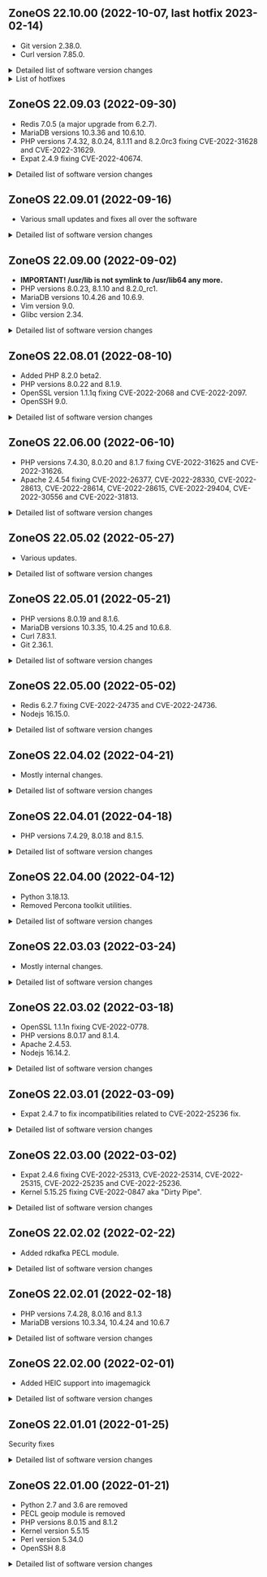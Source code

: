 ## ZoneOS 22.10.00 (2022-10-07, last hotfix 2023-02-14)

  * Git version 2.38.0.
  * Curl version 7.85.0.

<details>
  <summary>Detailed list of software version changes</summary>

  ### Changes

  * dev-vcs/git 2.37.3 -> 2.38.0
  * net-misc/curl 7.84.0 -> 7.85.0-r2
  * sys-kernel/zoneos-kernel 5.15.71 -> 5.15.72
  * www-apache/mod_security 2.9.5 -> 2.9.6
</details>

<details>
  <summary>List of hotfixes</summary>

  #### 2022-02-14

  * PHP versions 8.0.28, 8.1.16 and 8.2.3 fixing CVE-2023-0567, CVE-2023-0568, and CVE-2023-0662.
  * Fixes are backported to all older PHP versions as well.

  #### 2023-02-03

  * PHP versions 8.1.15 and 8.2.2.

  #### 2023-01-17

  * Git version 2.38.3.

  #### 2023-01-05

  * PHP versions 8.0.27, 8.1.14 and 8.2.1

  #### 2022-12-07

  * PHP version 8.2.0.

  #### 2022-11-28

  * PHP versions 8.0.26, 8.1.13 and 8.2.0-rc7.

  #### 2022-11-17

  * OpenSSL 1.1.1s

  #### 2022-10-31

  * PHP versions 8.0.25, 8.1.12 and 8.2.0-rc5.
</details>

## ZoneOS 22.09.03 (2022-09-30)

  * Redis 7.0.5 (a major upgrade from 6.2.7).
  * MariaDB versions 10.3.36 and 10.6.10.
  * PHP versions 7.4.32, 8.0.24, 8.1.11 and 8.2.0rc3 fixing CVE-2022-31628 and CVE-2022-31629.
  * Expat 2.4.9 fixing CVE-2022-40674.

<details>
  <summary>Detailed list of software version changes</summary>

  ### Changes

  * app-arch/xz-utils 5.2.5-r2 -> 5.2.6
  * app-crypt/pinentry 1.2.0 -> 1.2.1
  * app-editors/nano 6.3 -> 6.4
  * dev-db/mariadb 10.3.35 -> 10.3.36-r1
  * dev-db/mariadb 10.4.26 -> 10.4.26-r1
  * dev-db/mariadb 10.6.9 -> 10.6.10-r1
  * dev-db/mariadb-connector-c 3.1.13 -> 3.2.7
  * dev-db/redis 6.2.7-r1 -> 7.0.5
  * dev-lang/php 7.4.30 -> 7.4.32
  * dev-lang/php 8.0.23 -> 8.0.24
  * dev-lang/php 8.1.10 -> 8.1.11
  * dev-lang/php 8.2.0_rc1 -> 8.2.0_rc3
  * dev-libs/expat 2.4.8 -> 2.4.9
  * dev-libs/libaio 0.3.112 -> 0.3.113
  * dev-libs/nss 3.68.4 -> 3.79.1
  * dev-php/blackfire 1.81.0 -> 1.82.1
  * dev-php/ioncube 12.0.1 -> 12.0.2
  * dev-php/newrelic 10.0.0.312 -> 10.1.0.313
  * dev-python/distlib 0.3.5 -> 0.3.6
  * dev-python/setuptools 63.4.3 -> 65.3.0
  * dev-python/urllib3 1.26.11 -> 1.26.12
  * media-gfx/imagemagick 7.1.0.48 -> 7.1.0.49
  * media-libs/mesa 22.1.3 -> 22.1.7
  * net-dns/bind 9.16.31 -> 9.16.33
  * net-libs/nodejs 16.16.0 -> 16.17.1
  * net-misc/memcached 1.6.16 -> 1.6.17
  * sys-kernel/zoneos-kernel 5.15.68 -> 5.15.71
</details>

## ZoneOS 22.09.01 (2022-09-16)

  * Various small updates and fixes all over the software

<details>
  <summary>Detailed list of software version changes</summary>

  ### Changes

  * app-crypt/gnupg 2.2.35-r1 -> 2.2.39
  * app-text/poppler 22.07.0 -> 22.09.0
  * dev-lang/python 3.8.13_p6 -> 3.8.13_p8
  * dev-libs/inih 55 -> 56-r1
  * dev-libs/libtasn1 4.18.0 -> 4.19.0
  * dev-libs/nspr 4.34 -> 4.34.1
  * dev-php/pecl-mongodb 1.14.0 -> 1.14.1
  * dev-python/setuptools 63.2.0 -> 63.4.3
  * dev-python/virtualenv 20.15.1 -> 20.16.3
  * media-gfx/imagemagick 7.1.0.44 -> 7.1.0.48
  * media-libs/harfbuzz 4.4.1 -> 5.1.0
  * media-libs/libaom 3.3.0 -> 3.4.0
  * media-libs/x264 0.0.20190903-r1 -> 0.0.20220222
  * net-misc/memcached 1.6.10 -> 1.6.16
  * sys-kernel/zoneos-kernel 5.15.64 -> 5.15.68
  * sys-libs/libcap 2.64 -> 2.65
</details>

## ZoneOS 22.09.00 (2022-09-02)

  * **IMPORTANT! /usr/lib is not symlink to /usr/lib64 any more.**
  * PHP versions 8.0.23, 8.1.10 and 8.2.0_rc1.
  * MariaDB versions 10.4.26 and 10.6.9.
  * Vim version 9.0.
  * Glibc version 2.34.

<details>
  <summary>Detailed list of software version changes</summary>

  ### Changes

  * app-arch/unzip 6.0_p26 -> 6.0_p27
  * app-editors/vim 8.2.4328-r1 -> 9.0.0099
  * app-text/htmltidy 0.99.0 -> 5.8.0-r1
  * app-text/poppler 22.06.0 -> 22.07.0
  * dev-db/mariadb 10.4.25 -> 10.4.26
  * dev-db/mariadb 10.6.8 -> 10.6.9
  * dev-db/postgresql 13.5-r1 -> 13.8
  * dev-lang/luajit 2.0.5-r3 -> 2.1.0_beta3_p20220127-r2
  * dev-lang/perl 5.34.0-r6 -> 5.34.1-r3
  * dev-lang/php 8.0.22 -> 8.0.23
  * dev-lang/php 8.1.9 -> 8.1.10
  * dev-lang/php 8.2.0_beta2 -> 8.2.0_rc1
  * dev-lang/python 3.8.13 -> 3.8.13_p6
  * dev-libs/cyrus-sasl 2.1.27-r6 -> 2.1.28-r4
  * dev-libs/libgit2 1.4.4 -> 1.5.0
  * dev-libs/protobuf-c 1.4.0-r1 -> 1.4.1
  * dev-php/blackfire 1.78.0 -> 1.81.0
  * dev-php/ioncube 11.0.1 -> 12.0.1
  * dev-php/newrelic 9.21.0.311 -> 10.0.0.312
  * dev-python/pip 22.0.3 -> 22.2.2
  * dev-python/pymongo 4.1.1 -> 4.2.0
  * dev-python/setuptools 60.9.2 -> 63.2.0
  * dev-python/virtualenv 20.13.3 -> 20.15.1
  * dev-vcs/git 2.37.1 -> 2.37.3
  * dev-vcs/subversion 1.14.1 -> 1.14.2-r1
  * media-libs/freetype 2.12.0-r1 -> 2.12.1
  * media-libs/libjpeg-turbo 2.1.1-r2 -> 2.1.3
  * media-libs/libvpx 1.11.0 -> 1.12.0
  * media-libs/libwebp 1.2.2 -> 1.2.4
  * media-video/ffmpeg 4.4.1-r5 -> 4.4.2
  * net-dns/libidn2 2.3.2 -> 2.3.3
  * net-libs/gnutls 3.7.6 -> 3.7.7
  * sys-apps/util-linux 2.37.2-r1 -> 2.37.4
  * sys-kernel/zoneos-kernel 5.15.60 -> 5.15.64
  * sys-libs/glibc 2.33-r13 -> 2.34-r13
</details>

## ZoneOS 22.08.01 (2022-08-10)

  * Added PHP 8.2.0 beta2.
  * PHP versions 8.0.22 and 8.1.9.
  * OpenSSL version 1.1.1q fixing CVE-2022-2068 and CVE-2022-2097.
  * OpenSSH 9.0.

<details>
  <summary>Detailed list of software version changes</summary>

  ### Added

  * dev-lang/php 8.2.0_beta2

  ### Changes

  * app-admin/rsyslog 8.2102.0 -> 8.2206.0
  * app-crypt/gnupg 2.2.34-r1 -> 2.2.35-r1
  * app-crypt/gpgme 1.16.0 -> 1.17.1-r1
  * app-crypt/mit-krb5 1.19.2-r3 -> 1.19.2-r4
  * app-editors/nano 6.2 -> 6.3
  * app-misc/tmux 3.2a -> 3.3a
  * app-text/poppler 22.03.0 -> 22.06.0
  * dev-db/mysql 8.0.28 -> 8.0.30
  * dev-db/sqlite 3.38.5 -> 3.39.2
  * dev-lang/php 8.0.20 -> 8.0.22
  * dev-lang/php 8.1.7 -> 8.1.9
  * dev-libs/fribidi 1.0.11 -> 1.0.12
  * dev-libs/json-c 0.15 -> 0.16-r1
  * dev-libs/libgit2 1.4.2 -> 1.4.4
  * dev-libs/libgpg-error 1.42 -> 1.45
  * dev-libs/libksba 1.5.1 -> 1.6.0
  * dev-libs/libzip 1.8.0-r1 -> 1.9.2
  * dev-libs/nspr 4.33 -> 4.34
  * dev-libs/nss 3.68.3 -> 3.68.4
  * dev-libs/oniguruma 6.9.7.1 -> 6.9.8
  * dev-libs/openssl 1.1.1n -> 1.1.1q
  * dev-php/pecl-mongodb 1.13.0 -> 1.14.0
  * dev-vcs/git 2.36.1 -> 2.37.1
  * media-gfx/imagemagick 7.1.0.37 -> 7.1.0.44
  * media-libs/dav1d 0.9.2 -> 1.0.0
  * media-libs/fontconfig 2.13.1-r2 -> 2.14.0-r1
  * media-libs/gd 2.3.2-r1 -> 2.3.3-r1
  * media-libs/harfbuzz 3.4.0-r1 -> 4.4.1
  * media-libs/openjpeg 2.4.0 -> 2.5.0-r2
  * media-libs/tiff 4.3.0 -> 4.4.0
  * net-dns/bind-tools 9.16.29 -> 9.16.31
  * net-dns/libidn 1.38-r1 -> 1.41
  * net-libs/gnutls 3.7.3-r1 -> 3.7.6
  * net-libs/libnsl 1.3.0-r2 -> 2.0.0-r1
  * net-libs/nghttp2 1.45.1-r1 -> 1.47.0
  * net-libs/nodejs 16.15.1 -> 16.16.0
  * net-misc/curl 7.83.1 -> 7.84.0
  * net-misc/openssh 8.8_p1-r4 -> 9.0_p1-r2
  * net-misc/rsync 3.2.3-r5 -> 3.2.4-r3
  * sys-apps/bat 0.15.4 -> 0.20.0
  * sys-apps/file 5.41 -> 5.42
  * sys-kernel/zoneos-kernel 5.15.46 -> 5.15.60
  * sys-process/htop 3.1.2-r1 -> 3.2.1-r1
</details>

## ZoneOS 22.06.00 (2022-06-10)

  * PHP versions 7.4.30, 8.0.20 and 8.1.7 fixing CVE-2022-31625 and CVE-2022-31626.
  * Apache 2.4.54 fixing CVE-2022-26377, CVE-2022-28330, CVE-2022-28613, CVE-2022-28614, CVE-2022-28615, CVE-2022-29404, CVE-2022-30556 and CVE-2022-31813.

<details>
  <summary>Detailed list of software version changes</summary>

  ### Changes

  * app-arch/pigz 2.6 -> 2.7
  * app-arch/unrar 6.0.7 -> 6.1.7
  * dev-db/sqlite 3.38.2 -> 3.38.5
  * dev-lang/php 7.4.29 -> 7.4.30
  * dev-lang/php 8.0.19 -> 8.0.20
  * dev-lang/php 8.1.6 -> 8.1.7
  * dev-libs/expat 2.4.7 -> 2.4.8
  * dev-php/pecl-mailparse 3.1.1 -> 3.1.3
  * dev-php/pecl-xdebug 3.1.4 -> 3.1.5
  * media-gfx/imagemagick 7.1.0.35 -> 7.1.0.37
  * net-libs/nodejs 16.15.0 -> 16.15.1
  * sys-kernel/zoneos-kernel 5.15.43 -> 5.15.46
  * sys-libs/zlib 1.2.11-r4 -> 1.2.12-r2
  * www-servers/apache 2.4.53 -> 2.4.54
</details>

## ZoneOS 22.05.02 (2022-05-27)

  * Various updates.

<details>
  <summary>Detailed list of software version changes</summary>

  ### Changes

  * dev-db/sqlite 3.38.1 -> 3.38.2
  * dev-libs/libpcre2 10.39-r1 -> 10.40
  * dev-libs/libtasn1 4.17.0 -> 4.18.0
  * dev-libs/libxml2 2.9.13-r1 -> 2.9.14-r1
  * dev-php/blackfire 1.77.0 -> 1.78.0
  * net-misc/wget 1.21.2 -> 1.21.3
  * net-misc/whois 5.5.11 -> 5.5.13
  * sys-apps/findutils 4.8.0-r1 -> 4.9.0
  * sys-kernel/zoneos-kernel 5.15.41 -> 5.15.43
</details>

## ZoneOS 22.05.01 (2022-05-21)

  * PHP versions 8.0.19 and 8.1.6.
  * MariaDB versions 10.3.35, 10.4.25 and 10.6.8.
  * Curl 7.83.1.
  * Git 2.36.1.

<details>
  <summary>Detailed list of software version changes</summary>

  ### Changes

  * app-editors/nano 5.9 -> 6.2
  * dev-db/mariadb 10.3.34-r1 -> 10.3.35
  * dev-db/mariadb 10.4.24-r1 -> 10.4.25
  * dev-db/mariadb 10.6.7-r1 -> 10.6.8
  * dev-lang/php 8.0.18 -> 8.0.19
  * dev-lang/php 8.1.5 -> 8.1.6
  * dev-php/blackfire 1.75.0 -> 1.77.0
  * dev-php/newrelic 9.20.0.310 -> 9.21.0.311
  * dev-php/sourceguardian 13.0 -> 13.0.3
  * dev-python/pymongo 4.0.1 -> 4.1.1
  * dev-vcs/git 2.36.0 -> 2.36.1
  * media-gfx/imagemagick 7.1.0.32 -> 7.1.0.35
  * net-analyzer/rrdtool 1.7.2-r100 -> 1.8.0
  * net-dns/bind-tools 9.16.27 -> 9.16.29
  * net-misc/curl 7.82.0-r1 -> 7.83.1
  * sys-kernel/zoneos-kernel 5.15.37 -> 5.15.41
</details>

## ZoneOS 22.05.00 (2022-05-02)

  * Redis 6.2.7 fixing CVE-2022-24735 and CVE-2022-24736.
  * Nodejs 16.15.0.

<details>
  <summary>Detailed list of software version changes</summary>

  ### Changes

  * dev-db/redis 6.2.6 -> 6.2.7-r1
  * media-gfx/imagemagick 7.1.0.30 -> 7.1.0.32
  * media-libs/freetype 2.11.1 -> 2.12.0-r1
  * media-libs/opus 1.3.1-r2 -> 1.3.1-r3
  * net-libs/libproxy 0.4.17 -> 0.4.17-r1
  * net-libs/nodejs 16.14.2 -> 16.15.0
  * sys-kernel/zoneos-kernel 5.15.35 -> 5.15.37
</details>

## ZoneOS 22.04.02 (2022-04-21)

  * Mostly internal changes.

<details>
  <summary>Detailed list of software version changes</summary>

  ### Changes

  * dev-db/sqlite 3.38.0 -> 3.38.1
  * dev-vcs/git 2.35.3 -> 2.36.0
  * sys-kernel/zoneos-kernel 5.15.34 -> 5.15.35
</details>

## ZoneOS 22.04.01 (2022-04-18)

  * PHP versions 7.4.29, 8.0.18 and 8.1.5.

<details>
  <summary>Detailed list of software version changes</summary>

  ### Changes

  * app-crypt/gnupg 2.2.33-r1 -> 2.2.34-r1
  * app-text/poppler 22.01.0 -> 22.03.0
  * dev-lang/php 7.4.28 -> 7.4.29
  * dev-lang/php 8.0.17 -> 8.0.18
  * dev-lang/php 8.1.4 -> 8.1.5
  * dev-libs/libgit2 1.4.1 -> 1.4.2
  * dev-vcs/git 2.35.1 -> 2.35.3
  * media-gfx/imagemagick 7.1.0.29 -> 7.1.0.30
  * net-misc/curl 7.82.0 -> 7.82.0-r1
  * sys-kernel/zoneos-kernel 5.15.33 -> 5.15.34
</details>

## ZoneOS 22.04.00 (2022-04-12)

  * Python 3.18.13.
  * Removed Percona toolkit utilities.

<details>
  <summary>Detailed list of software version changes</summary>

  ### Changes

  * app-arch/gzip 1.11 -> 1.12
  * app-text/qpdf 10.4.0 -> 10.6.3
  * dev-db/sqlite 3.37.2 -> 3.38.0
  * dev-lang/python 3.8.12_p2 -> 3.8.13
  * dev-php/pecl-imagick 3.6.0-r1 -> 3.7.0
  * dev-php/pecl-mongodb 1.12.1 -> 1.13.0
  * dev-php/pecl-xdebug 3.1.3 -> 3.1.4
  * media-gfx/imagemagick 7.1.0.28 -> 7.1.0.29
  * media-libs/freetype 2.11.0-r1 -> 2.11.1
  * sys-kernel/zoneos-kernel 5.15.31 -> 5.15.33
</details>

## ZoneOS 22.03.03 (2022-03-24)

  * Mostly internal changes.

<details>
  <summary>Detailed list of software version changes</summary>

  ### Changes

  * media-gfx/imagemagick 7.1.0.27 -> 7.1.0.28
  * sys-kernel/zoneos-kernel 5.15.29 -> 5.15.30
</details>

## ZoneOS 22.03.02 (2022-03-18)

  * OpenSSL 1.1.1n fixing CVE-2022-0778.
  * PHP versions 8.0.17 and 8.1.4.
  * Apache 2.4.53.
  * Nodejs 16.14.2.

<details>
  <summary>Detailed list of software version changes</summary>

  ### Changes

  * dev-lang/php 8.0.16 -> 8.0.17
  * dev-lang/php 8.1.3 -> 8.1.4
  * dev-libs/fribidi 1.0.10 -> 1.0.11
  * dev-libs/glib 2.68.4 -> 2.70.4
  * dev-libs/hiredis 1.0.2-r1 -> 1.0.2-r2
  * dev-libs/openssl 1.1.1m -> 1.1.1n
  * dev-libs/protobuf 3.19.1 -> 3.19.3
  * dev-php/blackfire 1.74.1 -> 1.75.0
  * dev-php/newrelic 9.18.1.303 -> 9.20.0.310
  * media-gfx/imagemagick 7.1.0.26 -> 7.1.0.27
  * net-libs/nodejs 16.14.0 -> 16.14.2
  * net-misc/curl 7.81.0 -> 7.82.0
  * sys-kernel/zoneos-kernel 5.15.27 -> 5.15.29
  * www-servers/apache 2.4.52 -> 2.4.53
</details>

## ZoneOS 22.03.01 (2022-03-09)

  * Expat 2.4.7 to fix incompatibilities related to CVE-2022-25236 fix.

<details>
  <summary>Detailed list of software version changes</summary>

  ### Changes

  * app-editors/vim 8.2.3741 -> 8.2.4328-r1
  * dev-db/mysql 8.0.27 -> 8.0.28
  * dev-libs/expat 2.4.6 -> 2.4.7
  * dev-libs/libgit2 1.3.0 -> 1.4.1
  * dev-libs/libxml2 2.9.12-r5 -> 2.9.13-r1
  * dev-libs/libxslt 1.1.34-r2 -> 1.1.35
  * dev-libs/nss 3.68.2 -> 3.68.2-r1
  * net-libs/gnutls 3.7.2 -> 3.7.3-r1
  * sys-kernel/zoneos-kernel 5.15.25 -> 5.15.27
</details>

## ZoneOS 22.03.00 (2022-03-02)

  * Expat 2.4.6 fixing CVE-2022-25313, CVE-2022-25314, CVE-2022-25315, CVE-2022-25235 and CVE-2022-25236.
  * Kernel 5.15.25 fixing CVE-2022-0847 aka "Dirty Pipe".

<details>
  <summary>Detailed list of software version changes</summary>

  ### Changes

  * dev-libs/expat 2.4.4 -> 2.4.6
  * dev-php/pecl-mongodb 1.12.0 -> 1.12.1
  * sys-kernel/zoneos-kernel 5.15.24 -> 5.15.25
</details>

## ZoneOS 22.02.02 (2022-02-22)

  * Added rdkafka PECL module.

<details>
  <summary>Detailed list of software version changes</summary>

  ### Changes

  * app-arch/zstd 1.5.0 -> 1.5.2
  * app-crypt/gnupg 2.2.32-r1 -> 2.2.33-r1
  * media-gfx/imagemagick 7.1.0.25 -> 7.1.0.26
  * media-libs/libvpx 1.10.0 -> 1.11.0
  * media-libs/x265 3.4 -> 3.5-r2
  * net-misc/whois 5.5.10-r1 -> 5.5.11
  * sys-apps/gawk 5.1.0 -> 5.1.1-r1
</details>

## ZoneOS 22.02.01 (2022-02-18)

  * PHP versions 7.4.28, 8.0.16 and 8.1.3
  * MariaDB versions 10.3.34, 10.4.24 and 10.6.7

<details>
  <summary>Detailed list of software version changes</summary>

  ### Changes

  * app-text/poppler 21.11.0 -> 22.01.0
  * dev-db/mariadb 10.3.32 -> 10.3.34
  * dev-db/mariadb 10.4.22 -> 10.4.24
  * dev-db/mariadb 10.6.5 -> 10.6.7
  * dev-db/sqlite 3.35.5 -> 3.37.2
  * dev-lang/php 7.4.27 -> 7.4.28
  * dev-lang/php 8.0.15 -> 8.0.16
  * dev-lang/php 8.1.2 -> 8.1.3
  * dev-libs/expat 2.4.3 -> 2.4.4
  * dev-libs/libuv 1.42.0 -> 1.43.0
  * dev-libs/nspr 4.32 -> 4.33
  * dev-libs/nss 3.68.1 -> 3.68.2
  * dev-libs/protobuf-c 1.3.3-r1 -> 1.4.0-r1
  * dev-php/blackfire 1.73.0 -> 1.74.1
  * dev-php/pecl-redis 5.3.6 -> 5.3.7
  * dev-php/pecl-xdebug 3.1.2 -> 3.1.3
  * dev-php/sourceguardian 12.1.2 -> 13.0
  * media-gfx/imagemagick 7.1.0.22 -> 7.1.0.25
  * media-libs/dav1d 0.9.1 -> 0.9.2
  * media-libs/harfbuzz 3.1.1 -> 3.2.0
  * media-libs/libglvnd 1.3.4 -> 1.4.0
  * media-libs/libwebp 1.1.0 -> 1.2.2
  * net-analyzer/mtr 0.94-r1 -> 0.95
  * net-dns/bind-tools 9.16.24 -> 9.16.26
  * net-libs/nodejs 16.13.2 -> 16.14.0
  * sys-kernel/zoneos-kernel 5.15.18 -> 5.15.24
</details>

## ZoneOS 22.02.00 (2022-02-01)

  * Added HEIC support into imagemagick

<details>
  <summary>Detailed list of software version changes</summary>

  ### Changes

  * dev-vcs/git 2.35.0 -> 2.35.1
  * media-gfx/imagemagick 7.1.0.19 -> 7.1.0.22
  * sys-kernel/zoneos-kernel 5.15.16 -> 5.15.18
</details>

## ZoneOS 22.01.01 (2022-01-25)

  Security fixes

<details>
  <summary>Detailed list of software version changes</summary>

  ### Changes

  * dev-vcs/git 2.34.1 -> 2.35.0
  * sys-kernel/zoneos-kernel 5.15.15 -> 5.15.16
  * sys-libs/timezone-data 2021a-r1 -> 2021a-r2
</details>

## ZoneOS 22.01.00 (2022-01-21)

  * Python 2.7 and 3.6 are removed
  * PECL geoip module is removed
  * PHP versions 8.0.15 and 8.1.2
  * Kernel version 5.5.15
  * Perl version 5.34.0
  * OpenSSH 8.8

<details>
  <summary>Detailed list of software version changes</summary>

  ### Changes

  * app-arch/gzip 1.10 -> 1.11
  * app-arch/snappy 1.1.8 -> 1.1.9
  * app-crypt/gnupg 2.2.27 -> 2.2.32-r1
  * app-crypt/gpgme 1.15.1 -> 1.16.0
  * app-crypt/pinentry 1.1.0-r4 -> 1.2.0
  * app-editors/nano 5.6.1-r2 -> 5.9
  * app-editors/vim 8.2.0814-r100 -> 8.2.3741
  * app-misc/ca-certificates 3.71 -> 3.74
  * app-misc/jq 1.6-r3 -> 1.7_pre20201109
  * app-misc/mc 4.8.26-r1 -> 4.8.27
  * app-misc/tmux 3.2 -> 3.2a
  * app-shells/bash 5.0_p18 -> 5.1_p8
  * app-text/ghostscript-gpl 9.53.3-r4 -> 9.55.0-r1
  * app-text/poppler 21.07.0 -> 21.11.0
  * app-text/qpdf 10.3.2 -> 10.4.0
  * dev-lang/perl 5.30.3-r1 -> 5.34.0-r6
  * dev-lang/php 8.0.14 -> 8.0.15
  * dev-lang/php 8.1.1 -> 8.1.2
  * dev-libs/expat 2.4.1 -> 2.4.3
  * dev-libs/glib 2.68.3-r1 -> 2.68.4
  * dev-libs/hiredis 1.0.0-r1 -> 1.0.2-r1
  * dev-libs/jansson 2.13.1-r1 -> 2.14
  * dev-libs/libbsd 0.10.0 -> 0.11.3
  * dev-libs/libevent 2.1.11 -> 2.1.12
  * dev-libs/libgcrypt 1.8.8 -> 1.9.4
  * dev-libs/libgit2 1.1.1 -> 1.3.0
  * dev-libs/libpcre2 10.37-r2 -> 10.39
  * dev-libs/nss 3.63.1-r1 -> 3.68.1
  * dev-libs/openssl 1.1.1l -> 1.1.1m
  * dev-libs/protobuf 3.17.3 -> 3.19.1
  * dev-perl/Devel-CheckLib 1.130.0 -> 1.140.0
  * dev-perl/Encode-Locale 1.50.0 -> 1.50.0-r1
  * dev-perl/File-Listing 6.40.0-r1 -> 6.140.0
  * dev-perl/HTML-Parser 3.720.0 -> 3.760.0
  * dev-perl/HTML-Tagset 3.200.0-r1 -> 3.200.0-r2
  * dev-perl/HTTP-Cookies 6.40.0 -> 6.100.0
  * dev-perl/HTTP-Date 6.20.0-r1 -> 6.50.0
  * dev-perl/HTTP-Message 6.130.0 -> 6.330.0
  * dev-perl/HTTP-Negotiate 6.10.0-r1 -> 6.10.0-r2
  * dev-perl/IO-HTML 1.1.0 -> 1.4.0
  * dev-perl/IO-Socket-INET6 2.720.0-r1 -> 2.720.0-r2
  * dev-perl/IO-Socket-SSL 2.66.0 -> 2.72.0
  * dev-perl/JSON 2.940.0 -> 4.30.0
  * dev-perl/JSON-XS 3.40.0 -> 4.30.0
  * dev-perl/LWP-MediaTypes 6.20.0-r1 -> 6.40.0
  * dev-perl/LWP-Protocol-https 6.70.0 -> 6.100.0
  * dev-perl/Mozilla-CA 20999999 -> 20999999-r1
  * dev-perl/Net-Daemon 0.480.0-r2 -> 0.490.0
  * dev-perl/Net-HTTP 6.170.0 -> 6.210.0
  * dev-perl/Net-SSLeay 1.880.0-r1 -> 1.900.0
  * dev-perl/PlRPC 0.202.0-r3 -> 0.202.0-r4
  * dev-perl/Role-Tiny 2.0.6 -> 2.2.4
  * dev-perl/Socket6 0.280.0 -> 0.290.0
  * dev-perl/Sys-MemInfo 0.990.0 -> 0.990.0-r1
  * dev-perl/TermReadKey 2.370.0 -> 2.380.0
  * dev-perl/Try-Tiny 0.300.0 -> 0.300.0-r1
  * dev-perl/Types-Serialiser 1.0.0-r1 -> 1.10.0
  * dev-perl/URI 1.730.0 -> 5.90.0
  * dev-perl/Unicode-String 2.100.0 -> 2.100.0-r1
  * dev-perl/WWW-RobotRules 6.20.0-r1 -> 6.20.0-r2
  * dev-perl/common-sense 3.740.0-r1 -> 3.750.0
  * dev-perl/libwww-perl 6.270.0 -> 6.580.0
  * dev-php/blackfire 1.69.0 -> 1.73.0
  * dev-php/ioncube 11.0.0 -> 11.0.1
  * dev-php/pecl-mongodb 1.11.1 -> 1.12.0
  * dev-php/pecl-redis 5.3.4-r1 -> 5.3.6
  * dev-php/pecl-xdebug 3.1.1 -> 3.1.2
  * dev-python/mysqlclient 1.4.6-r1 -> 2.1.0
  * dev-python/pip 20.2.2-r1 -> 21.3.1-r1
  * dev-python/pygobject 3.40.1-r1 -> 3.42.0
  * dev-python/pymongo 3.11.0-r1 -> 4.0.1
  * dev-python/setuptools 46.4.0-r3 -> 59.8.0
  * dev-python/setuptools_scm 4.1.2 -> 6.3.2
  * dev-python/six 1.15.0-r1 -> 1.16.0
  * dev-python/virtualenv 16.7.10-r1 -> 20.10.0-r1
  * dev-vcs/git 2.32.0 -> 2.34.1
  * dev-vcs/subversion 1.14.0-r1 -> 1.14.1
  * media-gfx/gifsicle 1.92 -> 1.93
  * media-gfx/imagemagick 7.1.0.16 -> 7.1.0.19
  * media-libs/dav1d 0.8.2 -> 0.9.1
  * media-libs/freetype 2.10.4 -> 2.11.0-r1
  * media-libs/harfbuzz 2.8.1 -> 3.1.1
  * media-libs/libepoxy 1.5.5 -> 1.5.9-r1
  * media-libs/libglvnd 1.3.3 -> 1.3.4
  * media-video/ffmpeg 4.4-r1 -> 4.4.1-r1
  * net-dns/bind 9.16.22 -> 9.16.24
  * net-dns/libidn 1.37 -> 1.38-r1
  * net-ftp/ftp 0.17.23.0.2.1 -> 0.17.34.0.2.5.1
  * net-libs/ldns 1.7.1-r4 -> 1.8.0-r4
  * net-libs/nodejs 16.13.0 -> 16.13.2
  * net-misc/curl 7.80.0 -> 7.81.0
  * net-misc/openssh 8.6_p1-r1 -> 8.8_p1-r4
  * net-misc/wget 1.21.1 -> 1.21.2
  * net-nds/openldap 2.4.57-r2 -> 2.4.58-r2
  * net-print/cups-filters 1.28.3 -> 1.28.10-r1
  * perl-core/File-Temp 0.230.900 -> 0.231.100
  * sys-apps/exa 0.9.0-r1 -> 0.10.1
  * sys-apps/file 5.40-r3 -> 5.41
  * sys-kernel/zoneos-kernel 5.4.167 -> 5.15.15
  * sys-libs/ncurses 6.1_p20190609 -> 6.2_p20210619
  * sys-libs/readline 8.0_p4 -> 8.1_p1-r1
  * sys-process/htop 3.0.5-r1 -> 3.1.2-r1
  * sys-process/procps 3.3.15-r2 -> 3.3.17-r1
  * www-apache/mod_security 2.9.4 -> 2.9.5
  * www-servers/apache 2.4.51-r1 -> 2.4.52
  * x11-base/xorg-proto 2021.4 -> 2021.5
  * x11-libs/gtk+ 3.24.24-r1 -> 3.24.29
  * x11-libs/libX11 1.7.2 -> 1.7.3
  * x11-libs/libXi 1.7.10 -> 1.8
  * x11-libs/libdrm 2.4.107 -> 2.4.109
  * x11-libs/libxkbcommon 1.3.0 -> 1.3.1
  * x11-misc/compose-tables 1.7.2 -> 1.7.3
  * x11-misc/shared-mime-info 2.0-r2 -> 2.1
</details>
